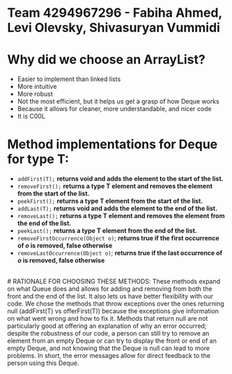 # Team 4294967296 - Fabiha Ahmed, Levi Olevsky, Shivasuryan Vummidi

# Why did we choose an ArrayList?
- Easier to implement than linked lists
- More intuitive
- More robust
- Not the most efficient, but it helps us get a grasp of how Deque works
- Because it allows for cleaner, more understandable, and nicer code
- It is C00L

# Method implementations for Deque for type T:
- `addFirst(T);` **returns void and adds the element to the start of the list.**
- `removeFirst();` **returns a type T element and removes the element from the start of the list.**
- `peekFirst();` **returns a type T element from the start of the list.**
- `addLast(T);` **returns void and adds the element to the end of the list.**
- `removeLast();` **returns a type T element and removes the element from the end of the list.**
- `peekLast();` **returns a type T element from the end of the list.**
- `removeFirstOccurrence(Object o)`; **returns true if the first occurrence of *o* is removed, false otherwise**
- `removeLastOccurrence(Object o)`; **returns true if the last occurrence of *o* is removed, false otherwise**
<br>
# RATIONALE FOR CHOOSING THESE METHODS: 
These methods expand on what Queue does and allows for adding and removing from both the front and the end of the list. It also lets us have better flexibility with our code. We chose the methods that throw exceptions over the ones returning null (addFirst(T) vs offerFirst(T)) because the exceptions give information on what went wrong and how to fix it. Methods that return null are not particularly good at offering an explanation of why an error occurred; despite the robustness of our code, a person can still try to remove an element from an empty Deque or can try to display the front or end of an empty Deque, and not knowing that the Deque is null can lead to more problems. In short, the error messages allow for direct feedback to the person using this Deque. 
